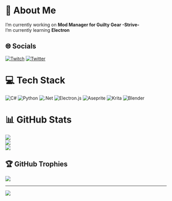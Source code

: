 # 💫 About Me
I’m currently working on **Mod Manager for Guilty Gear -Strive-**<br>I’m currently learning **Electron**<br>


## 🌐 Socials
[![Twitch](https://img.shields.io/badge/Twitch-%239146FF.svg?logo=Twitch&logoColor=white)](https://twitch.tv/https://www.twitch.tv/halfdragonlucy) [![Twitter](https://img.shields.io/badge/Twitter-%231DA1F2.svg?logo=Twitter&logoColor=white)](https://twitter.com/https://twitter.com/HalfDragonVR) 

# 💻 Tech Stack
![C#](https://img.shields.io/badge/c%23-%23239120.svg?style=for-the-badge&logo=c-sharp&logoColor=white) ![Python](https://img.shields.io/badge/python-3670A0?style=for-the-badge&logo=python&logoColor=ffdd54) ![.Net](https://img.shields.io/badge/.NET-5C2D91?style=for-the-badge&logo=.net&logoColor=white) ![Electron.js](https://img.shields.io/badge/Electron-191970?style=for-the-badge&logo=Electron&logoColor=white) ![Aseprite](https://img.shields.io/badge/Aseprite-FFFFFF?style=for-the-badge&logo=Aseprite&logoColor=#7D929E) ![Krita](https://img.shields.io/badge/Krita-203759?style=for-the-badge&logo=krita&logoColor=EEF37B) ![Blender](https://img.shields.io/badge/blender-%23F5792A.svg?style=for-the-badge&logo=blender&logoColor=white)
# 📊 GitHub Stats
![](https://github-readme-stats.vercel.app/api?username=HalfDragonLucy&theme=jolly&hide_border=false&include_all_commits=true&count_private=true)<br/>
![](https://github-readme-streak-stats.herokuapp.com/?user=HalfDragonLucy&theme=jolly&hide_border=false)<br/>
![](https://github-readme-stats.vercel.app/api/top-langs/?username=HalfDragonLucy&theme=jolly&hide_border=false&include_all_commits=true&count_private=true&layout=compact)

## 🏆 GitHub Trophies
![](https://github-profile-trophy.vercel.app/?username=HalfDragonLucy&theme=radical&no-frame=false&no-bg=false&margin-w=4)

---
[![](https://visitcount.itsvg.in/api?id=HalfDragonLucy&icon=5&color=6)](https://visitcount.itsvg.in)
